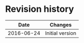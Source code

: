 # Revision history

| Date | Changes |
| ---- | ---------------- |
| 2016-06-24 | Initial version |
